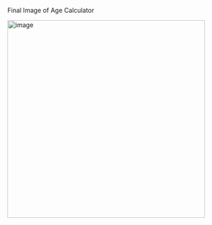 Final Image of Age Calculator

<img width="444" alt="image" src="https://github.com/abhikumar18/Age_Calculator_VanillaJS/assets/16397860/70386ebf-8aad-45c1-83dd-763289209266">
